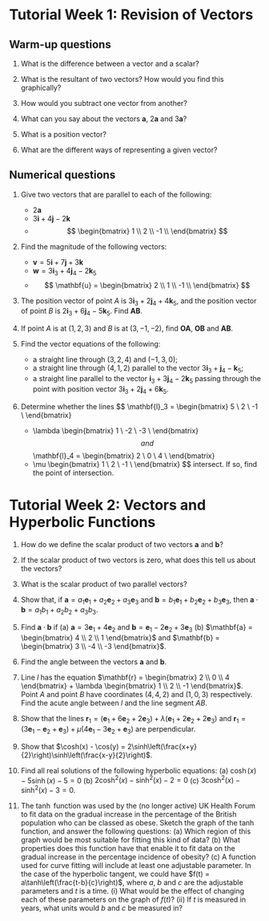 # Tutorial Week 1: Revision of Vectors

## Warm-up questions

1. What is the difference between a vector and a scalar?

2. What is the resultant of two vectors? How would you find this graphically?

3. How would you subtract one vector from another?

4. What can you say about the vectors $\mathbf{a}$, $2\mathbf{a}$ and $3\mathbf{a}$?

5. What is a position vector?

6. What are the different ways of representing a given vector?

## Numerical questions

1. Give two vectors that are parallel to each of the following:
   - $2\mathbf{a}$
   - $3\mathbf{i} + 4\mathbf{j} - 2\mathbf{k}$
   - $$
     \begin{bmatrix}
     1 \\
     2 \\
     -1 \\
     \end{bmatrix}
     $$

2. Find the magnitude of the following vectors:
   - $\mathbf{v} = 5\mathbf{i} + 7\mathbf{j} + 3\mathbf{k}$
   - $\mathbf{w} = 3\mathbf{i}_3 + 4\mathbf{j}_4 - 2\mathbf{k}_5$
   - $$
     \mathbf{u} = 
     \begin{bmatrix}
     2 \\
     1 \\
     -1 \\
     \end{bmatrix}
     $$

3. The position vector of point $A$ is $3\mathbf{i}_3 + 2\mathbf{j}_4 + 4\mathbf{k}_5$, and the position vector of point $B$ is $2\mathbf{i}_3 + 6\mathbf{j}_4 - 5\mathbf{k}_5$. Find $\mathbf{AB}$.

4. If point $A$ is at $(1, 2, 3)$ and $B$ is at $(3, -1, -2)$, find $\mathbf{OA}$, $\mathbf{OB}$ and $\mathbf{AB}$.

5. Find the vector equations of the following:
   - a straight line through $(3, 2, 4)$ and $(-1, 3, 0)$;
   - a straight line through $(4, 1, 2)$ parallel to the vector $3\mathbf{i}_3 + \mathbf{j}_4 - \mathbf{k}_5$;
   - a straight line parallel to the vector $\mathbf{i}_3 + 3\mathbf{j}_4 - 2\mathbf{k}_5$ passing through the point with position vector $3\mathbf{i}_3 + 2\mathbf{j}_4 + 6\mathbf{k}_5$.

6. Determine whether the lines
   $$
   \mathbf{l}_3 = 
   \begin{bmatrix}
   5 \\
   2 \\
   -1 \\
   \end{bmatrix}
   + \lambda
   \begin{bmatrix}
   1 \\
   -2 \\
   -3 \\
   \end{bmatrix}
   $$
   and
   $$
   \mathbf{l}_4 = 
   \begin{bmatrix}
   2 \\
   0 \\
   4 \\
   \end{bmatrix}
   + \mu
   \begin{bmatrix}
   1 \\
   2 \\
   -1 \\
   \end{bmatrix}
   $$
   intersect. If so, find the point of intersection.


# Tutorial Week 2: Vectors and Hyperbolic Functions

1. How do we define the scalar product of two vectors $\mathbf{a}$ and $\mathbf{b}$?

2. If the scalar product of two vectors is zero, what does this tell us about the vectors?

3. What is the scalar product of two parallel vectors?

4. Show that, if $\mathbf{a} = a_1\mathbf{e}_1 + a_2\mathbf{e}_2 + a_3\mathbf{e}_3$ and $\mathbf{b} = b_1\mathbf{e}_1 + b_2\mathbf{e}_2 + b_3\mathbf{e}_3$, then $\mathbf{a} \cdot \mathbf{b} = a_1b_1 + a_2b_2 + a_3b_3$.

5. Find $\mathbf{a} \cdot \mathbf{b}$ if 
   (a) $\mathbf{a} = 3\mathbf{e}_1 + 4\mathbf{e}_2$ and $\mathbf{b} = \mathbf{e}_1 - 2\mathbf{e}_2 + 3\mathbf{e}_3$ 
   (b) $\mathbf{a} = \begin{bmatrix} 4 \\ 2 \\ 1 \end{bmatrix}$ and $\mathbf{b} = \begin{bmatrix} 3 \\ -4 \\ -3 \end{bmatrix}$.

6. Find the angle between the vectors $\mathbf{a}$ and $\mathbf{b}$.

7. Line $l$ has the equation $\mathbf{r} = \begin{bmatrix} 2 \\ 0 \\ 4 \end{bmatrix} + \lambda \begin{bmatrix} 1 \\ 2 \\ -1 \end{bmatrix}$. Point $A$ and point $B$ have coordinates $(4, 4, 2)$ and $(1, 0, 3)$ respectively. Find the acute angle between $l$ and the line segment $AB$.

8. Show that the lines $\mathbf{r}_1 = (\mathbf{e}_1 + 6\mathbf{e}_2 + 2\mathbf{e}_3) + \lambda(\mathbf{e}_1 + 2\mathbf{e}_2 + 2\mathbf{e}_3)$ and $\mathbf{r}_1 = (3\mathbf{e}_1 - \mathbf{e}_2 + \mathbf{e}_3) + \mu(4\mathbf{e}_1 - 3\mathbf{e}_2 + \mathbf{e}_3)$ are perpendicular.

9. Show that $\cosh(x) - \cos(y) = 2\sinh\left(\frac{x+y}{2}\right)\sinh\left(\frac{x-y}{2}\right)$.

10. Find all real solutions of the following hyperbolic equations:
    (a) $\cosh(x) - 5\sinh(x) - 5 = 0$
    (b) $2\cosh^2(x) - \sinh^2(x) - 2 = 0$
    (c) $3\cosh^2(x) - \sinh^2(x) - 3 = 0$.

11. The $\tanh$ function was used by the (no longer active) UK Health Forum to fit data on the gradual increase in the percentage of the British population who can be classed as obese. Sketch the graph of the $\tanh$ function, and answer the following questions:
    (a) Which region of this graph would be most suitable for fitting this kind of data?
    (b) What properties does this function have that enable it to fit data on the gradual increase in the percentage incidence of obesity?
    (c) A function used for curve fitting will include at least one adjustable parameter. In the case of the hyperbolic tangent, we could have $f(t) = a\tanh\left(\frac{t-b}{c}\right)$, where $a$, $b$ and $c$ are the adjustable parameters and $t$ is a time.
        (i) What would be the effect of changing each of these parameters on the graph of $f(t)$?
        (ii) If $t$ is measured in years, what units would $b$ and $c$ be measured in?